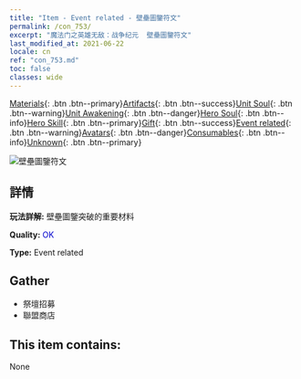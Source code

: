 ```yaml
---
title: "Item - Event related - 壁壘圖鑒符文"
permalink: /con_753/
excerpt: "魔法门之英雄无敌：战争纪元  壁壘圖鑒符文"
last_modified_at: 2021-06-22
locale: cn
ref: "con_753.md"
toc: false
classes: wide
---
```

 [Materials](/ItemsCN/){: .btn .btn--primary}[Artifacts](/ItemsCN/Artifacts/){: .btn .btn--success}[Unit Soul](/ItemsCN/UnitSoul/){: .btn .btn--warning}[Unit Awakening](/ItemsCN/UnitAwakening/){: .btn .btn--danger}[Hero Soul](/ItemsCN/HeroSoul/){: .btn .btn--info}[Hero Skill](/ItemsCN/HeroSkill/){: .btn .btn--primary}[Gift](/ItemsCN/Gift/){: .btn .btn--success}[Event related](/ItemsCN/Events/){: .btn .btn--warning}[Avatars](/ItemsCN/Avatars/){: .btn .btn--danger}[Consumables](/ItemsCN/Consumables/){: .btn .btn--info}[Unknown](/ItemsCN/Unknown/){: .btn .btn--primary}

 ![壁壘圖鑒符文](/images/t/i_tool_tujian7.png)

## 詳情
 **玩法詳解:** 壁壘圖鑒突破的重要材料

 **Quality:** <span style="color: #0000CD">OK</span>

 **Type:** Event related

## Gather

*    祭壇招募 
*    聯盟商店 

## This item contains:

  None

